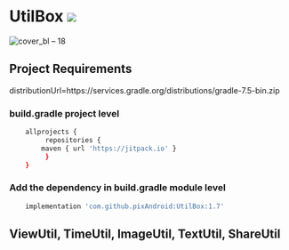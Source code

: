# UtilBox [![](https://jitpack.io/v/pixAndroid/UtilBox.svg)](https://jitpack.io/#pixAndroid/UtilBox)

![cover_bl – 18](https://github.com/pixAndroid/UtilBox/assets/36542546/aba7779a-a3d0-4e21-b472-287d86b24ed1)

## Project Requirements
distributionUrl=https\://services.gradle.org/distributions/gradle-7.5-bin.zip


### build.gradle project level
```bash
	allprojects {
	     repositories {
		maven { url 'https://jitpack.io' }
	     }
	}
```


### Add the dependency in build.gradle module level
```bash
	implementation 'com.github.pixAndroid:UtilBox:1.7'
```

## ViewUtil, TimeUtil, ImageUtil, TextUtil, ShareUtil
